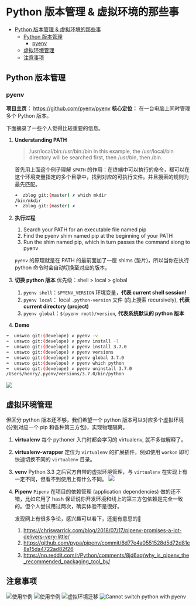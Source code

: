 <!--
 * @Description: 
 * @Author: alphapenng
 * @Github: 
 * @Date: 2021-11-16 18:58:09
 * @LastEditors: alphapenng
 * @LastEditTime: 2023-02-06 08:54:35
 * @FilePath: /balabala/content/private/Python 版本管理 & 虚拟环境的那些事.md
-->

# Python 版本管理 & 虚拟环境的那些事

- [Python 版本管理 \& 虚拟环境的那些事](#python-版本管理--虚拟环境的那些事)
  - [Python 版本管理](#python-版本管理)
    - [pyenv](#pyenv)
  - [虚拟环境管理](#虚拟环境管理)
  - [注意事项](#注意事项)

## Python 版本管理

### pyenv

**项目主页：** <https://github.com/pyenv/pyenv>
**核心定位：** 在一台电脑上同时管理多个 Python 版本。

下面摘录了一些个人觉得比较重要的信息。

1. **Understanding PATH**

    > /usr/local/bin:/usr/bin:/bin
    > In this example, the /usr/local/bin directory will be searched first, then /usr/bin, then /bin.

    首先用上面这个例子理解 `$PATH` 的作用：在终端中可以执行的命令，都可以在这个环境变量指定的多个目录中，找到对应的可执行文件。并且搜索的规则为最先匹配。

    ```bash
    ➜  zblog git:(master) ✗ which mkdir
    /bin/mkdir
    ➜  zblog git:(master) ✗
    ```

2. **执行过程**
    1. Search your PATH for an executable file named pip
    2. Find the pyenv shim named pip at the beginning of your PATH
    3. Run the shim named pip, which in turn passes the command along to pyenv

    `pyenv` 的原理就是在 PATH 的最前面加了一层 shims (垫片)，所以当你在执行 python 命令时会自动切换至对应的版本。

3. **切换 python 版本**
   优先级：shell > local > global 

      1. `pyenv shell`：`$PYENV_VERSION` 环境变量，**代表 current shell session!** 
      2. `pyenv local`： local `.python-version` 文件 (向上搜索 recursively), **代表 current directory (project)** 
      3. `pyenv global`：`$(pyenv root)/version`, **代表系统默认的 python 版本**

4. **Demo**

```bash
➜  unswco git:(develope) ✗ pyenv -v
➜  unswco git:(develope) ✗ pyenv install -l
➜  unswco git:(develope) ✗ pyenv install 3.7.0
➜  unswco git:(develope) ✗ pyenv versions
➜  unswco git:(develope) ✗ pyenv global 3.7.0
➜  unswco git:(develope) ✗ pyenv which python
➜  unswco git:(develope) ✗ pyenv uninstall 3.7.0
/Users/henry/.pyenv/versions/3.7.0/bin/python
```

![](https://alphapenng-1305651397.cos.ap-shanghai.myqcloud.com/uPic/2021_11_16_FmrbBX.jpg)

## 虚拟环境管理

但区分 python 版本还不够，我们希望一个 python 版本可以对应多个虚拟环境 (分别对应一个 pip 和各种第三方包)，实现物理隔离。

1. **virtualenv**
    每个 pythoner 入门时都会学习的 virtualenv, 就不多做解释了。

2. **virtualenv-wrapper**
    定位为 `virtualenv` 的扩展插件，例如使用 `workon` 即可快速切换不同的 `virtualenv` 目录。

3. **venv**
    Python 3.3 之后官方自带的虚拟环境管理，与 `virtualenv` 在实现上有一定不同，但看不到使用上有什么不同。
    ![](https://alphapenng-1305651397.cos.ap-shanghai.myqcloud.com/uPic/2021_11_16_0mlNQX.jpg)

4. **Pipenv**
    `Pipenv` 在项目的依赖管理 (application dependencies) 做的还不错，比如它用了 hash 保证说你开发环境和线上的第三方包依赖是完全一致的。但个人尝试用过两次，确实体验不是很好。

    发现网上有很多争论，感兴趣可以看下，还挺有意思的🍉

    1. <https://chriswarrick.com/blog/2018/07/17/pipenv-promises-a-lot-delivers-very-little/>
    2. <https://github.com/pypa/pipenv/commit/6d77e4a0551528d5d72d81e8a15da4722ad82f26>
    3. <https://np.reddit.com/r/Python/comments/8jd6aq/why_is_pipenv_the_recommended_packaging_tool_by/>

## 注意事项

![使用举例](https://alphapenng-1305651397.cos.ap-shanghai.myqcloud.com/uPic/2021_11_16_%E6%9C%AA%E5%91%BD%E5%90%8D.png)
![使用举例](https://alphapenng-1305651397.cos.ap-shanghai.myqcloud.com/uPic/2021_11_16_An%20Effective%20Python%20Environment%20Making%20Yourself%20at%20Home.png)
![虚拟环境迁移](https://alphapenng-1305651397.cos.ap-shanghai.myqcloud.com/uPic/2021_11_16_Linux%20%E4%B8%8A%20python%E8%99%9A%E6%8B%9F%E7%8E%AF%E5%A2%83%E8%BF%81%E7%A7%BB%E6%96%B9%E6%B3%95.png)
![Cannot switch python with pyenv](https://alphapenng-1305651397.cos.ap-shanghai.myqcloud.com/uPic/2021_11_16_Clipboard%20-%202021-11-09%2022.45.29.png)
